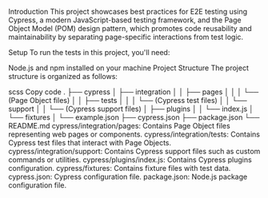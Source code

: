 Introduction
This project showcases best practices for E2E testing using Cypress, a modern JavaScript-based testing framework, and the Page Object Model (POM) design pattern, which promotes code reusability and maintainability by separating page-specific interactions from test logic.

Setup
To run the tests in this project, you'll need:

Node.js and npm installed on your machine
Project Structure
The project structure is organized as follows:

scss
Copy code
.
├── cypress
│   ├── integration
│   │   ├── pages
│   │   │   └── (Page Object files)
│   │   ├── tests
│   │   │   └── (Cypress test files)
│   │   └── support
│   │       └── (Cypress support files)
│   ├── plugins
│   │   └── index.js
│   └── fixtures
│       └── example.json
├── cypress.json
├── package.json
└── README.md
cypress/integration/pages: Contains Page Object files representing web pages or components.
cypress/integration/tests: Contains Cypress test files that interact with Page Objects.
cypress/integration/support: Contains Cypress support files such as custom commands or utilities.
cypress/plugins/index.js: Contains Cypress plugins configuration.
cypress/fixtures: Contains fixture files with test data.
cypress.json: Cypress configuration file.
package.json: Node.js package configuration file.
